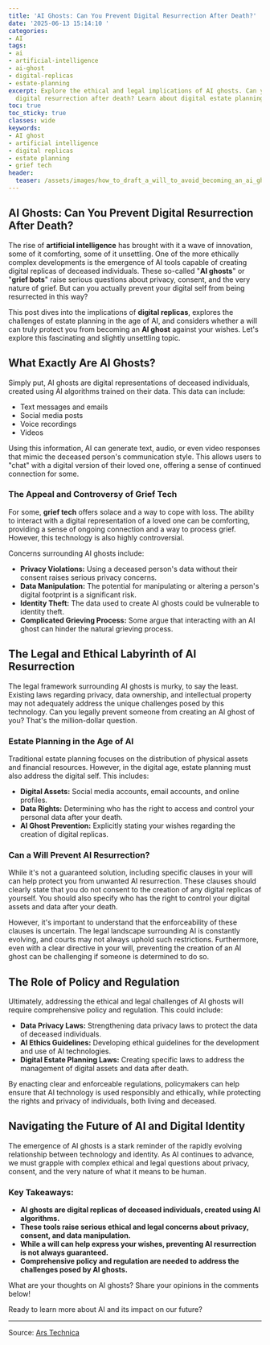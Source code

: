 ```yaml
---
title: 'AI Ghosts: Can You Prevent Digital Resurrection After Death?'
date: '2025-06-13 15:14:10 '
categories:
- AI
tags:
- ai
- artificial-intelligence
- ai-ghost
- digital-replicas
- estate-planning
excerpt: Explore the ethical and legal implications of AI ghosts. Can you prevent
  digital resurrection after death? Learn about digital estate planning and AI policy.
toc: true
toc_sticky: true
classes: wide
keywords:
- AI ghost
- artificial intelligence
- digital replicas
- estate planning
- grief tech
header:
  teaser: /assets/images/how_to_draft_a_will_to_avoid_becoming_an_ai_ghost__20250613151410.jpg
---
```


## AI Ghosts: Can You Prevent Digital Resurrection After Death?

The rise of **artificial intelligence** has brought with it a wave of innovation, some of it comforting, some of it unsettling. One of the more ethically complex developments is the emergence of AI tools capable of creating digital replicas of deceased individuals. These so-called "**AI ghosts**" or "**grief bots**" raise serious questions about privacy, consent, and the very nature of grief. But can you actually prevent your digital self from being resurrected in this way?

This post dives into the implications of **digital replicas**, explores the challenges of estate planning in the age of AI, and considers whether a will can truly protect you from becoming an **AI ghost** against your wishes. Let's explore this fascinating and slightly unsettling topic.

## What Exactly Are AI Ghosts?

Simply put, AI ghosts are digital representations of deceased individuals, created using AI algorithms trained on their data. This data can include:

*   Text messages and emails
*   Social media posts
*   Voice recordings
*   Videos

Using this information, AI can generate text, audio, or even video responses that mimic the deceased person's communication style. This allows users to "chat" with a digital version of their loved one, offering a sense of continued connection for some.

### The Appeal and Controversy of Grief Tech

For some, **grief tech** offers solace and a way to cope with loss. The ability to interact with a digital representation of a loved one can be comforting, providing a sense of ongoing connection and a way to process grief. However, this technology is also highly controversial.

Concerns surrounding AI ghosts include:

*   **Privacy Violations:** Using a deceased person's data without their consent raises serious privacy concerns.
*   **Data Manipulation:** The potential for manipulating or altering a person's digital footprint is a significant risk.
*   **Identity Theft:** The data used to create AI ghosts could be vulnerable to identity theft.
*   **Complicated Grieving Process:** Some argue that interacting with an AI ghost can hinder the natural grieving process.

## The Legal and Ethical Labyrinth of AI Resurrection

The legal framework surrounding AI ghosts is murky, to say the least. Existing laws regarding privacy, data ownership, and intellectual property may not adequately address the unique challenges posed by this technology. Can you legally prevent someone from creating an AI ghost of you? That's the million-dollar question.

### Estate Planning in the Age of AI

Traditional estate planning focuses on the distribution of physical assets and financial resources. However, in the digital age, estate planning must also address the digital self. This includes:

*   **Digital Assets:** Social media accounts, email accounts, and online profiles.
*   **Data Rights:** Determining who has the right to access and control your personal data after your death.
*   **AI Ghost Prevention:** Explicitly stating your wishes regarding the creation of digital replicas.

### Can a Will Prevent AI Resurrection?

While it's not a guaranteed solution, including specific clauses in your will can help protect you from unwanted AI resurrection. These clauses should clearly state that you do not consent to the creation of any digital replicas of yourself. You should also specify who has the right to control your digital assets and data after your death.

However, it's important to understand that the enforceability of these clauses is uncertain. The legal landscape surrounding AI is constantly evolving, and courts may not always uphold such restrictions. Furthermore, even with a clear directive in your will, preventing the creation of an AI ghost can be challenging if someone is determined to do so.

## The Role of Policy and Regulation

Ultimately, addressing the ethical and legal challenges of AI ghosts will require comprehensive policy and regulation. This could include:

*   **Data Privacy Laws:** Strengthening data privacy laws to protect the data of deceased individuals.
*   **AI Ethics Guidelines:** Developing ethical guidelines for the development and use of AI technologies.
*   **Digital Estate Planning Laws:** Creating specific laws to address the management of digital assets and data after death.

By enacting clear and enforceable regulations, policymakers can help ensure that AI technology is used responsibly and ethically, while protecting the rights and privacy of individuals, both living and deceased.

## Navigating the Future of AI and Digital Identity

The emergence of AI ghosts is a stark reminder of the rapidly evolving relationship between technology and identity. As AI continues to advance, we must grapple with complex ethical and legal questions about privacy, consent, and the very nature of what it means to be human.

### Key Takeaways:

*   **AI ghosts are digital replicas of deceased individuals, created using AI algorithms.**
*   **These tools raise serious ethical and legal concerns about privacy, consent, and data manipulation.**
*   **While a will can help express your wishes, preventing AI resurrection is not always guaranteed.**
*   **Comprehensive policy and regulation are needed to address the challenges posed by AI ghosts.**

What are your thoughts on AI ghosts? Share your opinions in the comments below!

Ready to learn more about AI and its impact on our future?

---

Source: [Ars Technica](https://arstechnica.com/tech-policy/2025/06/how-to-draft-a-will-to-avoid-becoming-an-ai-ghost-its-not-easy/)